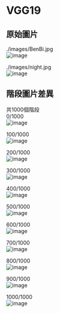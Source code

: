# VGG19

## 原始圖片
./images/BenBi.jpg    
![image](https://github.com/TrunkingW/Deep_Learning/blob/master/VGG19/images/BenBi.jpg)

./images/night.jpg    
![image](https://github.com/TrunkingW/Deep_Learning/blob/master/VGG19/images/night.jpg)

## 階段圖片差異
共1000個階段    
<br />
0/1000    
![image](https://github.com/TrunkingW/Deep_Learning/blob/master/VGG19/output_1/0.png)

100/1000    
![image](https://github.com/TrunkingW/Deep_Learning/blob/master/VGG19/output_1/100.png)

200/1000    
![image](https://github.com/TrunkingW/Deep_Learning/blob/master/VGG19/output_1/200.png)

300/1000    
![image](https://github.com/TrunkingW/Deep_Learning/blob/master/VGG19/output_1/300.png)

400/1000    
![image](https://github.com/TrunkingW/Deep_Learning/blob/master/VGG19/output_1/400.png)

500/1000    
![image](https://github.com/TrunkingW/Deep_Learning/blob/master/VGG19/output_1/500.png)

600/1000    
![image](https://github.com/TrunkingW/Deep_Learning/blob/master/VGG19/output_1/600.png)

700/1000    
![image](https://github.com/TrunkingW/Deep_Learning/blob/master/VGG19/output_1/700.png)

800/1000    
![image](https://github.com/TrunkingW/Deep_Learning/blob/master/VGG19/output_1/800.png)

900/1000    
![image](https://github.com/TrunkingW/Deep_Learning/blob/master/VGG19/output_1/900.png)

1000/1000    
![image](https://github.com/TrunkingW/Deep_Learning/blob/master/VGG19/output_1/1000.png)
